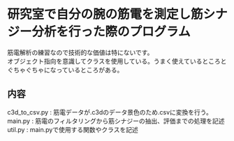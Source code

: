 # 研究室で自分の腕の筋電を測定し筋シナジー分析を行った際のプログラム
筋電解析の練習なので技術的な価値は特にないです。  
オブジェクト指向を意識してクラスを使用している。うまく使えているところとぐちゃぐちゃになっているところがある。
## 内容
c3d_to_csv.py : 筋電データが.c3dのデータ景色のため.csvに変換を行う。  
main.py : 筋電のフィルタリングから筋シナジーの抽出、評価までの処理を記述  
util.py : main.pyで使用する関数やクラスを記述  
